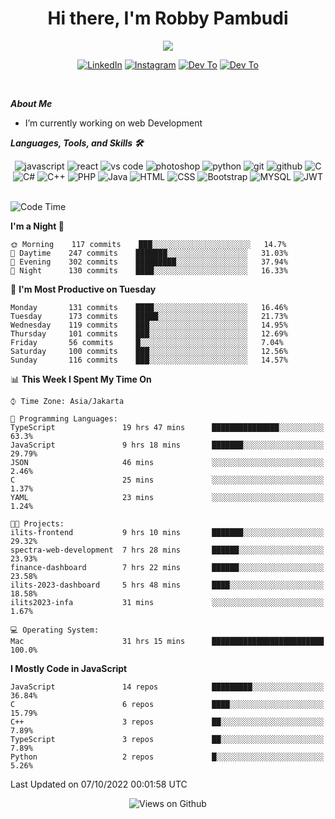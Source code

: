 <div align="center">
   <h1>Hi there, I'm Robby Pambudi </h1>

<img src="https://pronoun.cyou/x/y?subject=He&object=Him&height=20"> 
</div>

<p align='center'>
   <a href="https://www.linkedin.com/in/robbypambudi" target="_blank"><img src="https://img.shields.io/badge/LinkedIn-0077B5?style=for-the-badge&logo=linkedin&logoColor=white" alt="LinkedIn"></a>
   <a href="https://www.instagram.com/robbypambudi" target="_blank"><img src="https://img.shields.io/badge/Instagram-E4405F?style=for-the-badge&logo=instagram&logoColor=white" alt="Instagram"></a>
   <a href="https://dev.to/robbypambudi" target="_blank"><img src="https://img.shields.io/badge/dev.to-0A0A0A?style=for-the-badge&logo=dev.to&logoColor=white" alt="Dev To"></a>
   <a href="https://www.facebook.com/robbyulungpambudi" target="_blank"><img src="https://img.shields.io/badge/Facebook-1877F2?style=for-the-badge&logo=facebook&logoColor=white" alt="Dev To"></a>

</p> <p>
<br>
   
***About Me***
   
- I’m currently working on web Development
 
   
***Languages, Tools, and Skills 🛠***

   <div align="center">
   <img src="https://img.shields.io/badge/JavaScript-F7DF1E?style=for-the-badge&logo=javascript&logoColor=black" alt="javascript" />
      <img src="https://img.shields.io/badge/React-61DAFB?style=for-the-badge&logo=react&logoColor=black" alt="react" />
      <img src="https://img.shields.io/badge/vs%20code-007ACC?style=for-the-badge&logo=visual%20studio%20code&logoColor=white" alt="vs code" />
      <img src="https://img.shields.io/badge/adobe%20photoshop-31A8FF?style=for-the-badge&logo=adobe%20photoshop&logoColor=white" alt="photoshop" />
      <img src="https://img.shields.io/badge/python-3776AB?style=for-the-badge&logo=python&logoColor=white" alt="python" />
      <img src="https://img.shields.io/badge/Git-F05032?style=for-the-badge&logo=git&logoColor=white" alt="git" />
      <img src="https://img.shields.io/badge/GitHub-100000?style=for-the-badge&logo=github&logoColor=white" alt="github" />
      <img src="https://img.shields.io/badge/c-%2300599C.svg?style=for-the-badge&logo=c&logoColor=white" alt="C" />
      <img src="https://img.shields.io/badge/c%23-%23239120.svg?style=for-the-badge&logo=c-sharp&logoColor=white" alt="C#" />
      <img src="https://img.shields.io/badge/c++-%2300599C.svg?style=for-the-badge&logo=c%2B%2B&logoColor=white" alt="C++" />   
      <img src="https://img.shields.io/badge/PHP-777BB4?style=for-the-badge&logo=php&logoColor=white" alt="PHP" />
      <img src="https://img.shields.io/badge/Java-ED8B00?style=for-the-badge&logo=java&logoColor=white" alt="Java"/>
      <img src="https://img.shields.io/badge/HTML5-E34F26?style=for-the-badge&logo=html5&logoColor=white" alt="HTML" />
      <img src="https://img.shields.io/badge/CSS-239120?&style=for-the-badge&logo=css3&logoColor=white" alt ="CSS" />
      <img src="https://img.shields.io/badge/Bootstrap-563D7C?style=for-the-badge&logo=bootstrap&logoColor=white" alt="Bootstrap" />
      <img src="https://img.shields.io/badge/MySQL-00000F?style=for-the-badge&logo=mysql&logoColor=white" alt="MYSQL" />
      <img src="https://img.shields.io/badge/json%20web%20tokens-323330?style=for-the-badge&logo=json-web-tokens&logoColor=pink" alt="JWT" />
      
   </div><br>
   
<!--START_SECTION:waka-->
![Code Time](http://img.shields.io/badge/Code%20Time-80%20hrs%2034%20mins-blue)

**I'm a Night 🦉** 

```text
🌞 Morning    117 commits    ███░░░░░░░░░░░░░░░░░░░░░░   14.7% 
🌆 Daytime    247 commits    ███████░░░░░░░░░░░░░░░░░░   31.03% 
🌃 Evening    302 commits    █████████░░░░░░░░░░░░░░░░   37.94% 
🌙 Night      130 commits    ████░░░░░░░░░░░░░░░░░░░░░   16.33%

```
📅 **I'm Most Productive on Tuesday** 

```text
Monday       131 commits    ████░░░░░░░░░░░░░░░░░░░░░   16.46% 
Tuesday      173 commits    █████░░░░░░░░░░░░░░░░░░░░   21.73% 
Wednesday    119 commits    ███░░░░░░░░░░░░░░░░░░░░░░   14.95% 
Thursday     101 commits    ███░░░░░░░░░░░░░░░░░░░░░░   12.69% 
Friday       56 commits     █░░░░░░░░░░░░░░░░░░░░░░░░   7.04% 
Saturday     100 commits    ███░░░░░░░░░░░░░░░░░░░░░░   12.56% 
Sunday       116 commits    ███░░░░░░░░░░░░░░░░░░░░░░   14.57%

```


📊 **This Week I Spent My Time On** 

```text
⌚︎ Time Zone: Asia/Jakarta

💬 Programming Languages: 
TypeScript               19 hrs 47 mins      ███████████████░░░░░░░░░░   63.3% 
JavaScript               9 hrs 18 mins       ███████░░░░░░░░░░░░░░░░░░   29.79% 
JSON                     46 mins             ░░░░░░░░░░░░░░░░░░░░░░░░░   2.46% 
C                        25 mins             ░░░░░░░░░░░░░░░░░░░░░░░░░   1.37% 
YAML                     23 mins             ░░░░░░░░░░░░░░░░░░░░░░░░░   1.24%

🐱‍💻 Projects: 
ilits-frontend           9 hrs 10 mins       ███████░░░░░░░░░░░░░░░░░░   29.32% 
spectra-web-development  7 hrs 28 mins       ██████░░░░░░░░░░░░░░░░░░░   23.93% 
finance-dashboard        7 hrs 22 mins       ██████░░░░░░░░░░░░░░░░░░░   23.58% 
ilits-2023-dashboard     5 hrs 48 mins       ████░░░░░░░░░░░░░░░░░░░░░   18.58% 
ilits2023-infa           31 mins             ░░░░░░░░░░░░░░░░░░░░░░░░░   1.67%

💻 Operating System: 
Mac                      31 hrs 15 mins      █████████████████████████   100.0%

```

**I Mostly Code in JavaScript** 

```text
JavaScript               14 repos            █████████░░░░░░░░░░░░░░░░   36.84% 
C                        6 repos             ████░░░░░░░░░░░░░░░░░░░░░   15.79% 
C++                      3 repos             ██░░░░░░░░░░░░░░░░░░░░░░░   7.89% 
TypeScript               3 repos             ██░░░░░░░░░░░░░░░░░░░░░░░   7.89% 
Python                   2 repos             █░░░░░░░░░░░░░░░░░░░░░░░░   5.26%

```



 Last Updated on 07/10/2022 00:01:58 UTC
<!--END_SECTION:waka-->

<div align="center">
<img src="https://komarev.com/ghpvc/?username=robbypambudi&color=green" alt="Views on Github" />
</div>

